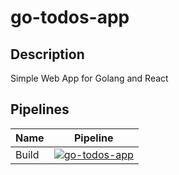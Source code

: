 # go-todos-app

## Description
Simple Web App for Golang and React

## Pipelines

|Name| Pipeline|
| --- | --- |
|Build|[![go-todos-app](https://github.com/mananwalia959/go-todos-app/actions/workflows/pipeline.yml/badge.svg)](https://github.com/mananwalia959/go-todos-app/actions/workflows/pipeline.yml)|
